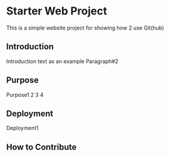 # Starter Web Project

This is a simple website project for showing how 2 use Git(hub)

## Introduction

Introduction text as an example
Paragraph#2

## Purpose

Purpose1
2
3
4

## Deployment

Deployment1


## How to Contribute

